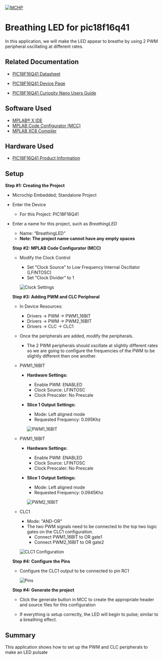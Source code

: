 [![MCHP](images/microchip.png)](https://www.microchip.com)

# Breathing LED for pic18f16q41

In this application, we will make the LED appear to breathe by using 2 PWM peripheral oscillating at different rates.

## Related Documentation

* [PIC18F16Q41 Datasheet](https://ww1.microchip.com/downloads/en/DeviceDoc/PIC18F06-16Q41-DataSheet-40002214C.pdf)

* [PIC18F16Q41 Device Page](https://www.microchip.com/wwwproducts/en/PIC18F16Q41)

* [PIC18F16Q41 Curiosity Nano Users Guide](https://ww1.microchip.com/downloads/en/DeviceDoc/PIC18F16Q41-Curiosity-Nano-Hardware-User-Guide-DS50003048A.pdf)

## Software Used

* [MPLAB® X IDE](https://www.microchip.com/en-us/development-tools-tools-and-software/mplab-x-ide)
* [MPLAB Code Configurator (MCC)](https://www.microchip.com/mplab/mplab-code-configurator)
* [MPLAB XC8 Compiler](https://www.microchip.com/en-us/development-tools-tools-and-software/mplab-xc-compilers)

## Hardware Used

* [PIC18F16Q41 Product Information](https://www.microchip.com/wwwproducts/en/PIC18F16Q41)

## Setup

**Step #1: Creating the Project**
+ Microchip Embedded; Standalone Project
+ Enter the Device
  + For this Project: PIC18F16Q41
+ Enter a name for this project, such as *BreathingLED*
  + Name: “BreathingLED”
  + **Note: The project name cannot have any empty spaces**


  **Step #2: MPLAB Code Configurator (MCC)**

  +	Modify the Clock Control
    +	Set “Clock Source” to Low Frequency Internal Oscillator (LFINTOSC)
    + Set “Clock Divider” to 1

    ![Clock Settings](images/Picture1.PNG)


  **Step #3: Adding PWM and CLC Peripheral**
  + In Device Resources:
      + Drivers &rarr; PWM &rarr; PWM1_16BIT
      + Drivers &rarr; PWM &rarr; PWM2_16BIT
      + Drivers &rarr; CLC &rarr; CLC1
  + Once the peripherals are added, modify the peripherals.
    + The 2 PWM peripherals should oscillate at slightly different rates so we are going to configure the frequencies of the PWM to be slightly different then one another.
  + PWM1_16BIT
    + **Hardware Settings:**
      + Enable PWM: ENABLED
      + Clock Source: LFINTOSC
      + Clock Prescaler: No Prescale
    + **Slice 1 Output Settings:**
      + Mode: Left aligned mode
      + Requested Frequency: 0.095Khz

      ![PWM1_16BIT](images/Picture2.PNG)

  + PWM1_16BIT
    + **Hardware Settings:**
      + Enable PWM: ENABLED
      + Clock Source: LFINTOSC
      + Clock Prescaler: No Prescale
    + **Slice 1 Output Settings:**
      + Mode: Left aligned mode
      + Requested Frequency: 0.0945Khz

      ![PWM2_16BIT](images/Picture3.PNG)


  + CLC1
    + Mode: "AND-OR"
    + The two PWM signals need to be connected to the top two logic gates on the CLC1 configuration.
      + Connect PWM1_16BIT to OR gate1
      + Connect PWM2_16BIT to OR gate2

    ![CLC1 Configuration](images/Picture4.PNG)


  **Step #4: Configure the Pins**
  + Configure the CLC1 output to be connected to pin RC1

    ![Pins](images/Picture5.PNG)


  **Step #4: Generate the project**
  + Click the generate button in MCC to create the appropriate header and source files for this configuration


  + If everything is setup correctly, the LED will begin to pulse; similar to a breathing effect.


## Summary

This application shows how to set up the PWM and CLC peripherals to make an LED pulsate
